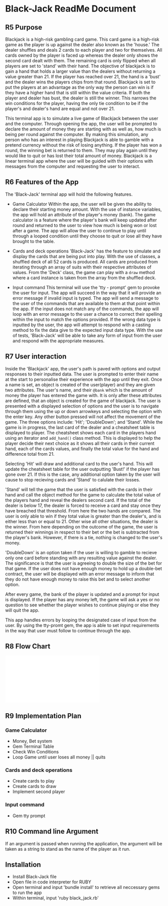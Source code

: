 # Black-Jack ReadMe Document

## R5 Purpose
Blackjack is a high-risk gambling card game. This card game is a high-risk game as the player is up against the dealer also known as the 'house.' The dealer shuffles and deals 2 cards to each player and two for themselves. All cards owned by the player is faced up whereas the dealer only shows the second card dealt with them. The remaining card is only flipped when all players are set to 'stand' with their hand. The objective of blackjack is to gain a hand that holds a larger value than the dealers without returning a value greater than 21. If the player has reached over 21, the hand is a 'bust' and the dealer wins the players chips from that round. Blackjack is set to put the players at an advantage as the only way the person can win is if they have a higher hand that is still within the value criteria. If both the player and dealer has bust, the dealer is still the winner. This narrows the win conditions for the player, having the only tie condition to be if the player's and dealer's hand are equal and not over 21.

This terminal app is to simulate a live game of Blackjack between the user and the computer. Through opening the app, the user will be prompted to declare the amount of money they are starting with as well as, how much is being per round against the computer. By making this simulation, any person who has an interest in playing Blackjack is able to gamble with a pretend currency without the risk of losing anything. If the player has won a round, the winning bet is returned to them. They may play again until they would like to quit or has lost their total amount of money.  Blackjack is a linear terminal app where the user will be guided with their options with messages from the computer and requesting the user to interact. 
## R6 Features of the App

The 'Black-Jack' terminal app will hold the following features.

- Game Calculator
Within the app, the user will be given the ability to declare their starting money amount. With the use of instance variables, the app will hold an attribute of the player's money (bank). The game calculator is a feature where the player's bank will keep updated after round and returned to the user to view how much is being won or lost after a game. The app will allow the user to continue to play until through a looped condition until they choose to quit or lose all they have brought to the table.

- Cards and deck operations
'Black-Jack' has the feature to simulate and display the cards that are being put into play. With the use of classes, a shuffled deck of all 52 cards is produced. All cards are produced from iterating through an array of suits with their respective attributes of values. From the 'Deck' class, the game can play with a `draw` method where a card instance is taken from the array from the shuffled deck.

- Input command
This terminal will use the 'tty - prompt' gem to provoke the user for input. The app will succeed in the way that it will provide an error message if invalid input is typed. The app will send a message to the user of the commands that are available to them at that point within the app. If the input does not match any of the commands, the app will loop with an error message to the user a chance to correct their spelling within the input to match the options provided. If the wrong data type is inputted by the user, the app will attempt to respond with a casting method to fix the data give to the expected input data type. With the use of tests, 'Black-Jack' will be able to take any form of input from the user and respond with the appropriate measures.

## R7 User interaction

Inside the 'Blackjack' app, the user's path is paved with options and output responses to their inputted data. The user is prompted to enter their name at the start to personalise their experience with the app until they exit. Once a name is set, an object is created of the user(player) and they are given two attributes. The user's name, and their `@bank` which is the amount of money the player has entered the game with. It is only after these attributes are defined, that an object is created for the game of blackjack. The user is presented with a displayed selection of options and the user is to navigate through them using the up or down arrowkeys and selecting the option with the enter key. Any other button pressed will not affect the movement of the game. The three options include: 'Hit'; 'DoubleDown'; and 'Stand'. While the game is in progress, the last card of the dealer and a cheatsheet table is displayed to player. The cheatsheet shows each card in the players hand using an iterator and `add_hand()` class method. This is displayed to help the player decide their next choice as it shows all their cards in their current hand, each of the cards values, and finally the total value for the hand and difference total from 21.

Selecting 'Hit' will draw and additional card to the user's hand. This will update the cheatsheet table for the user outputting 'Bust!' if the player has gone over 21. If this is the case, any additional option taken by the user will cause to stop recieving cards and 'Stand' to calulate their losses.

'Stand' will tell the game that the user is satisfied with the cards in their hand and call the object method for the game to calculate the total value of the players hand and reveal the dealers second card. If the total of the dealer is below 17, the dealer is forced to receive a card and stay once they have breached that threshold. From here the two hands are compared. The user is only able to win if they total value is greater than the dealer's, and is either less than or equal to 21. Other wise all other situations, the dealer is the winner. From here depending on the outcome of the game, the user is returned their winnings in respect to their bet or the bet is subtracted from the player's bank. However, if there is a tie, nothing is changed to the user's money.

'DoubleDown' is an option taken if the user is willing to gamble to recieve only one card before standing with any resulting value against the dealer. The significance is that the user is agreeing to double the size of the bet for that game. If the user does not have enough money to hold up a double-bet contract, the user will be displayed with an error message to inform that they do not have enough money to raise this bet and to select another option.

After every game, the bank of the player is updated and a prompt for input is displayed. If the player has any money left, the game will ask a yes or no question to see whether the player wishes to continue playing or else they will quit the app.

This app handles errors by looping the designated case of input from the user. By using the tty-promt gem, the app is able to set input requirements in the way that user must follow to continue through the app.

## R8 Flow Chart

![Blackjack Flow Chart](./blackjack_flow.pdf)


## R9 Implementation Plan

### Game Calculator
- Money, Bet system
- Gem Terminal Table
- Check Win Conditions
- Loop Game until user loses all money || quits

### Cards and deck operations
- Create cards to play
- Create cards to draw
- Implement second player

### Input command
- Gem tty prompt

## R10 Command line Argument

If an argument is passed when running the application, the argument will be taken as a string to stand as the name of the player as it run.

## Installation

- Install Black-Jack file
- Open file in code interpreter for RUBY
- Open terminal and input 'bundle install' to retrieve all neccessary gems to run the app
- Within terminal, input 'ruby black_jack.rb'


